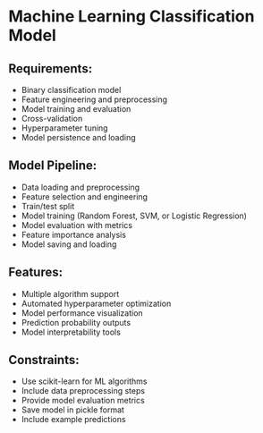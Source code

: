 # Machine Learning Classification Model

## Requirements:
- Binary classification model
- Feature engineering and preprocessing
- Model training and evaluation
- Cross-validation
- Hyperparameter tuning
- Model persistence and loading

## Model Pipeline:
- Data loading and preprocessing
- Feature selection and engineering
- Train/test split
- Model training (Random Forest, SVM, or Logistic Regression)
- Model evaluation with metrics
- Feature importance analysis
- Model saving and loading

## Features:
- Multiple algorithm support
- Automated hyperparameter optimization
- Model performance visualization
- Prediction probability outputs
- Model interpretability tools

## Constraints:
- Use scikit-learn for ML algorithms
- Include data preprocessing steps
- Provide model evaluation metrics
- Save model in pickle format
- Include example predictions
